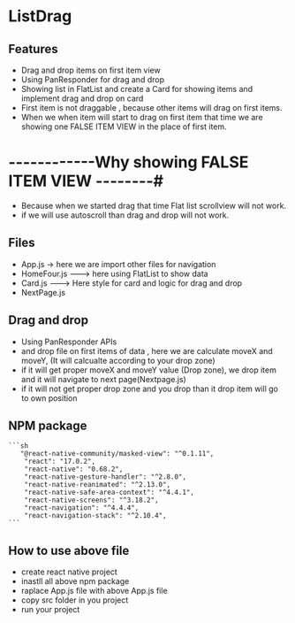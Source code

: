 # ListDrag
## Features
- Drag and drop items on first item view
- Using PanResponder for drag and drop
- Showing list in FlatList and create a Card for showing items and implement drag and drop on card
- First item is not draggable , because other items will drag on first items.
- When we when item will start to drag on first item that time we are showing one FALSE ITEM VIEW in the place of first item.
 # ------------Why showing FALSE ITEM VIEW --------#
 - Because when we started drag that time Flat list scrollview will not work.
 - if we will use autoscroll than drag and drop will not work.

 ## Files
  - App.js -> here we are import other files for navigation
  - HomeFour.js ---> here using FlatList to show data
  - Card.js ---> Here style for card and logic for drag and drop
  - NextPage.js

  ## Drag and drop
  - Using PanResponder APIs
  - and drop file on first items of data , here we are calculate moveX and moveY, (It will calcualte according to your drop zone)
  - if it will get proper moveX and moveY value (Drop zone), we drop item and it will navigate to next page(Nextpage.js)
  - if it will not get proper drop zone and you drop than it drop item will go to own position

  ## NPM package
    ```sh
       "@react-native-community/masked-view": "^0.1.11",
        "react": "17.0.2",
        "react-native": "0.68.2",
        "react-native-gesture-handler": "^2.8.0",
        "react-native-reanimated": "^2.13.0",
        "react-native-safe-area-context": "^4.4.1",
        "react-native-screens": "^3.18.2",
        "react-navigation": "^4.4.4",
        "react-navigation-stack": "^2.10.4",
    ```

## How to use above file
- create react native project
- inastll all above npm package
- raplace App.js file with above App.js file
- copy src folder in you project
- run your project
